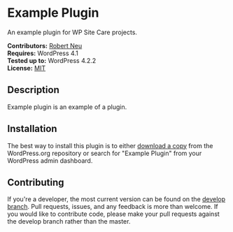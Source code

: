 # Example Plugin

An example plugin for WP Site Care projects.

__Contributors:__ [Robert Neu](https://github.com/robneu)  
__Requires:__ WordPress 4.1  
__Tested up to:__ WordPress 4.2.2  
__License:__ [MIT](http://wpsitecare.mit-license.org/)  

## Description ##

Example plugin is an example of a plugin.

## Installation ##

The best way to install this plugin is to either [download a copy](https://wordpress.org/plugins/example-plugin/) from the WordPress.org repository or search for "Example Plugin" from your WordPress admin dashboard.

## Contributing ##

If you're a developer, the most current version can be found on the [develop branch](https://github.com/wpsitecare/example-plugin/tree/develop). Pull requests, issues, and any feedback is more than welcome. If you would like to contribute code, please make your pull requests against the develop branch rather than the master.

